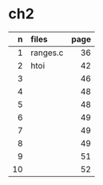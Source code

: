 # ch2

| n  | files    | page |
| -: | :-       | -:   |
| 1  | ranges.c | 36   |
| 2  | htoi     | 42   |
| 3  |          | 46   |
| 4  |          | 48   |
| 5  |          | 48   |
| 6  |          | 49   |
| 7  |          | 49   |
| 8  |          | 49   |
| 9  |          | 51   |
| 10 |          | 52   |
